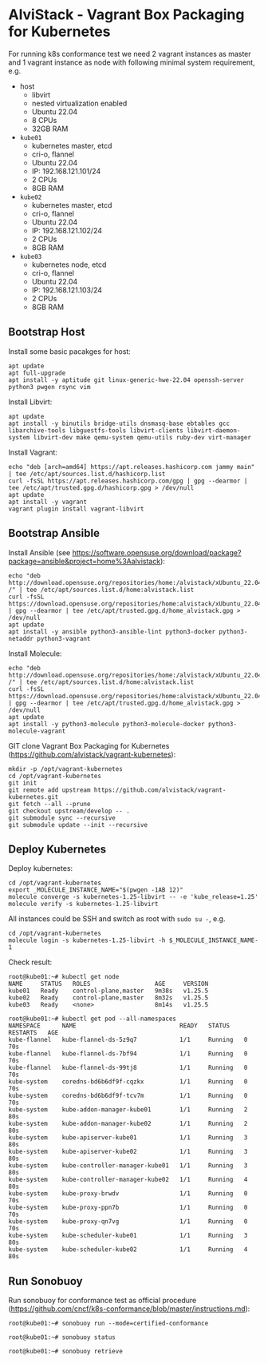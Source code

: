 # AlviStack - Vagrant Box Packaging for Kubernetes

For running k8s conformance test we need 2 vagrant instances as master
and 1 vagrant instance as node with following minimal system
requirement, e.g.

  - host
      - libvirt
      - nested virtualization enabled
      - Ubuntu 22.04
      - 8 CPUs
      - 32GB RAM
  - `kube01`
      - kubernetes master, etcd
      - cri-o, flannel
      - Ubuntu 22.04
      - IP: 192.168.121.101/24
      - 2 CPUs
      - 8GB RAM
  - `kube02`
      - kubernetes master, etcd
      - cri-o, flannel
      - Ubuntu 22.04
      - IP: 192.168.121.102/24
      - 2 CPUs
      - 8GB RAM
  - `kube03`
      - kubernetes node, etcd
      - cri-o, flannel
      - Ubuntu 22.04
      - IP: 192.168.121.103/24
      - 2 CPUs
      - 8GB RAM

## Bootstrap Host

Install some basic pacakges for host:

    apt update
    apt full-upgrade
    apt install -y aptitude git linux-generic-hwe-22.04 openssh-server python3 pwgen rsync vim

Install Libvirt:

    apt update
    apt install -y binutils bridge-utils dnsmasq-base ebtables gcc libarchive-tools libguestfs-tools libvirt-clients libvirt-daemon-system libvirt-dev make qemu-system qemu-utils ruby-dev virt-manager

Install Vagrant:

    echo "deb [arch=amd64] https://apt.releases.hashicorp.com jammy main" | tee /etc/apt/sources.list.d/hashicorp.list
    curl -fsSL https://apt.releases.hashicorp.com/gpg | gpg --dearmor | tee /etc/apt/trusted.gpg.d/hashicorp.gpg > /dev/null
    apt update
    apt install -y vagrant
    vagrant plugin install vagrant-libvirt

## Bootstrap Ansible

Install Ansible (see
<https://software.opensuse.org/download/package?package=ansible&project=home%3Aalvistack>):

    echo "deb http://download.opensuse.org/repositories/home:/alvistack/xUbuntu_22.04/ /" | tee /etc/apt/sources.list.d/home:alvistack.list
    curl -fsSL https://download.opensuse.org/repositories/home:alvistack/xUbuntu_22.04/Release.key | gpg --dearmor | tee /etc/apt/trusted.gpg.d/home_alvistack.gpg > /dev/null
    apt update
    apt install -y ansible python3-ansible-lint python3-docker python3-netaddr python3-vagrant

Install Molecule:

    echo "deb http://download.opensuse.org/repositories/home:/alvistack/xUbuntu_22.04/ /" | tee /etc/apt/sources.list.d/home:alvistack.list
    curl -fsSL https://download.opensuse.org/repositories/home:alvistack/xUbuntu_22.04/Release.key | gpg --dearmor | tee /etc/apt/trusted.gpg.d/home_alvistack.gpg > /dev/null
    apt update
    apt install -y python3-molecule python3-molecule-docker python3-molecule-vagrant

GIT clone Vagrant Box Packaging for Kubernetes
(<https://github.com/alvistack/vagrant-kubernetes>):

    mkdir -p /opt/vagrant-kubernetes
    cd /opt/vagrant-kubernetes
    git init
    git remote add upstream https://github.com/alvistack/vagrant-kubernetes.git
    git fetch --all --prune
    git checkout upstream/develop -- .
    git submodule sync --recursive
    git submodule update --init --recursive

## Deploy Kubernetes

Deploy kubernetes:

    cd /opt/vagrant-kubernetes
    export _MOLECULE_INSTANCE_NAME="$(pwgen -1AB 12)"
    molecule converge -s kubernetes-1.25-libvirt -- -e 'kube_release=1.25'
    molecule verify -s kubernetes-1.25-libvirt

All instances could be SSH and switch as root with `sudo su -`, e.g.

    cd /opt/vagrant-kubernetes
    molecule login -s kubernetes-1.25-libvirt -h $_MOLECULE_INSTANCE_NAME-1

Check result:

    root@kube01:~# kubectl get node
    NAME     STATUS   ROLES                  AGE     VERSION
    kube01   Ready    control-plane,master   9m38s   v1.25.5
    kube02   Ready    control-plane,master   8m32s   v1.25.5
    kube03   Ready    <none>                 8m14s   v1.25.5
 
    root@kube01:~# kubectl get pod --all-namespaces
    NAMESPACE      NAME                             READY   STATUS    RESTARTS   AGE
    kube-flannel   kube-flannel-ds-5z9q7            1/1     Running   0          70s
    kube-flannel   kube-flannel-ds-7bf94            1/1     Running   0          70s
    kube-flannel   kube-flannel-ds-99tj8            1/1     Running   0          70s
    kube-system    coredns-bd6b6df9f-cqzkx          1/1     Running   0          70s
    kube-system    coredns-bd6b6df9f-tcv7m          1/1     Running   0          70s
    kube-system    kube-addon-manager-kube01        1/1     Running   2          80s
    kube-system    kube-addon-manager-kube02        1/1     Running   2          80s
    kube-system    kube-apiserver-kube01            1/1     Running   3          80s
    kube-system    kube-apiserver-kube02            1/1     Running   3          80s
    kube-system    kube-controller-manager-kube01   1/1     Running   3          80s
    kube-system    kube-controller-manager-kube02   1/1     Running   4          80s
    kube-system    kube-proxy-brwdv                 1/1     Running   0          70s
    kube-system    kube-proxy-ppn7b                 1/1     Running   0          70s
    kube-system    kube-proxy-qn7vg                 1/1     Running   0          70s
    kube-system    kube-scheduler-kube01            1/1     Running   3          80s
    kube-system    kube-scheduler-kube02            1/1     Running   4          80s

## Run Sonobuoy

Run sonobuoy for conformance test as official procedure
(<https://github.com/cncf/k8s-conformance/blob/master/instructions.md>):

    root@kube01:~# sonobuoy run --mode=certified-conformance
    
    root@kube01:~# sonobuoy status
    
    root@kube01:~# sonobuoy retrieve
